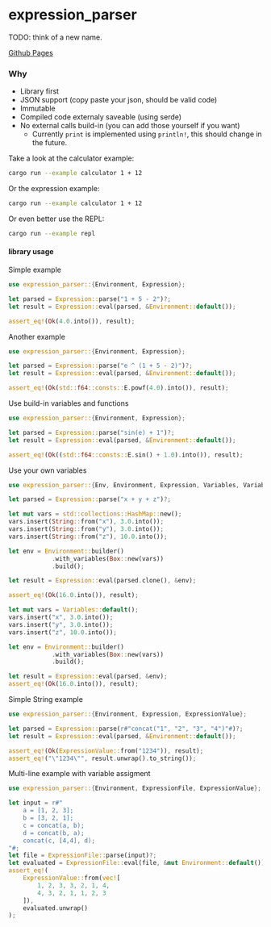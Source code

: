 # expression_parser


TODO: think of a new name.

[Github Pages](https://thomas9911.github.io/expression_parser/)

### Why
- Library first
- JSON support (copy paste your json, should be valid code)
- Immutable
- Compiled code externaly saveable (using serde)
- No external calls build-in (you can add those yourself if you want)
  - Currently `print` is implemented using `println!`, this should change in the future.


Take a look at the calculator example:
```sh
cargo run --example calculator 1 + 12
```

Or the expression example:
```sh
cargo run --example calculator 1 + 12
```

Or even better use the REPL:
```sh
cargo run --example repl
```

#### library usage

Simple example
```rust
use expression_parser::{Environment, Expression};

let parsed = Expression::parse("1 + 5 - 2")?;
let result = Expression::eval(parsed, &Environment::default());

assert_eq!(Ok(4.0.into()), result);
```

Another example
```rust
use expression_parser::{Environment, Expression};

let parsed = Expression::parse("e ^ (1 + 5 - 2)")?;
let result = Expression::eval(parsed, &Environment::default());

assert_eq!(Ok(std::f64::consts::E.powf(4.0).into()), result);
```

Use build-in variables and functions
```rust
use expression_parser::{Environment, Expression};

let parsed = Expression::parse("sin(e) + 1")?;
let result = Expression::eval(parsed, &Environment::default());

assert_eq!(Ok((std::f64::consts::E.sin() + 1.0).into()), result);
```

Use your own variables
```rust
use expression_parser::{Env, Environment, Expression, Variables, VariableMap};

let parsed = Expression::parse("x + y + z")?;

let mut vars = std::collections::HashMap::new();
vars.insert(String::from("x"), 3.0.into());
vars.insert(String::from("y"), 3.0.into());
vars.insert(String::from("z"), 10.0.into());

let env = Environment::builder()
            .with_variables(Box::new(vars))
            .build();

let result = Expression::eval(parsed.clone(), &env);

assert_eq!(Ok(16.0.into()), result);

let mut vars = Variables::default();
vars.insert("x", 3.0.into());
vars.insert("y", 3.0.into());
vars.insert("z", 10.0.into());

let env = Environment::builder()
            .with_variables(Box::new(vars))
            .build();

let result = Expression::eval(parsed, &env);
assert_eq!(Ok(16.0.into()), result);
```

Simple String example
```rust
use expression_parser::{Environment, Expression, ExpressionValue};

let parsed = Expression::parse(r#"concat("1", "2", "3", "4")"#)?;
let result = Expression::eval(parsed, &Environment::default());

assert_eq!(Ok(ExpressionValue::from("1234")), result);
assert_eq!("\"1234\"", result.unwrap().to_string());
```

Multi-line example with variable assigment
```rust
use expression_parser::{Environment, ExpressionFile, ExpressionValue};

let input = r#"
    a = [1, 2, 3];
    b = [3, 2, 1];
    c = concat(a, b);
    d = concat(b, a);
    concat(c, [4,4], d);
"#;
let file = ExpressionFile::parse(input)?;
let evaluated = ExpressionFile::eval(file, &mut Environment::default());
assert_eq!(
    ExpressionValue::from(vec![
        1, 2, 3, 3, 2, 1, 4,
        4, 3, 2, 1, 1, 2, 3
    ]),
    evaluated.unwrap()
);
```

